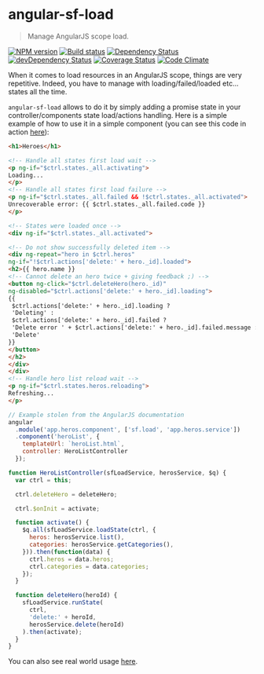 # angular-sf-load
> Manage AngularJS scope load.

[![NPM version](https://badge.fury.io/js/angular-sf-load.svg)](https://npmjs.org/package/angular-sf-load)
[![Build status](https://secure.travis-ci.org/SimpliField/angular-sf-load.svg)](https://travis-ci.org/SimpliField/angular-sf-load)
[![Dependency Status](https://david-dm.org/SimpliField/angular-sf-load.svg)](https://david-dm.org/SimpliField/angular-sf-load)
[![devDependency Status](https://david-dm.org/SimpliField/angular-sf-load/dev-status.svg)](https://david-dm.org/SimpliField/angular-sf-load#info=devDependencies)
[![Coverage Status](https://coveralls.io/repos/github/SimpliField/angular-sf-load/badge.svg?branch=master)](https://coveralls.io/github/SimpliField/angular-sf-load?branch=master)
[![Code Climate](https://codeclimate.com/github/SimpliField/angular-sf-load.svg)](https://codeclimate.com/github/SimpliField/angular-sf-load)


When it comes to load resources in an AngularJS scope, things are very
 repetitive. Indeed, you have to manage with loading/failed/loaded etc... states
 all the time.

`angular-sf-load` allows to do it by simply adding a promise state in your
 controller/components state load/actions handling. Here is a simple example of
 how to use it in a simple component (you can see this code in action
  [here](https://embed.plnkr.co/B0gmQ4OE7aBrhORCxCE1/)):
```html
<h1>Heroes</h1>

<!-- Handle all states first load wait -->
<p ng-if="$ctrl.states._all.activating">
Loading...
</p>
<!-- Handle all states first load failure -->
<p ng-if="$ctrl.states._all.failed && !$ctrl.states._all.activated">
Unrecoverable error: {{ $ctrl.states._all.failed.code }}
</p>

<!-- States were loaded once -->
<div ng-if="$ctrl.states._all.activated">

<!-- Do not show successfully deleted item -->
<div ng-repeat="hero in $ctrl.heros"
ng-if="!$ctrl.actions['delete:' + hero._id].loaded">
<h2>{{ hero.name }}
<!-- Cannot delete an hero twice + giving feedback ;) -->
<button ng-click="$ctrl.deleteHero(hero._id)"
ng-disabled="$ctrl.actions['delete:' + hero._id].loading">
{{
 $ctrl.actions['delete:' + hero._id].loading ?
 'Deleting' :
 $ctrl.actions['delete:' + hero._id].failed ?
 'Delete error ' + $ctrl.actions['delete:' + hero._id].failed.message :
 'Delete'
}}
</button>
</h2>
</div>
</div>
<!-- Handle hero list reload wait -->
<p ng-if="$ctrl.states.heros.reloading">
Refreshing...
</p>
```

```js
// Example stolen from the AngularJS documentation
angular
  .module('app.heros.component', ['sf.load', 'app.heros.service'])
  .component('heroList', {
    templateUrl: `heroList.html`,
    controller: HeroListController
  });

function HeroListController(sfLoadService, herosService, $q) {
  var ctrl = this;

  ctrl.deleteHero = deleteHero;

  ctrl.$onInit = activate;

  function activate() {
    $q.all(sfLoadService.loadState(ctrl, {
      heros: herosService.list(),
      categories: herosService.getCategories(),
    })).then(function(data) {
      ctrl.heros = data.heros;
      ctrl.categories = data.categories;
    });
  }

  function deleteHero(heroId) {
    sfLoadService.runState(
      ctrl,
      'delete:' + heroId,
      herosService.delete(heroId)
    ).then(activate);
  }
}
```

You can also see real world usage [here](https://github.com/nfroidure/TripStory).
